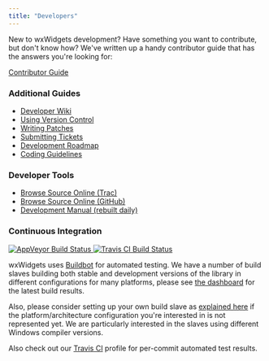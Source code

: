 ```yaml
---
title: "Developers"
---
```


<div class="row" style="margin-top: 1em; margin-bottom: 1em;">
  <div class="col-sm-8 col-sm-offset-2">
    <p>
      New to wxWidgets development? Have something you want to contribute, but
      don't know how? We've written up a handy contributor guide that has the
      answers you're looking for:
    </p>
    <a href="https://wiki.wxwidgets.org/Development:_How_To_Contribute" class="btn btn-lg btn-default btn-block">
      <i class="fa fa-code-fork fa-fw"></i> Contributor Guide
    </a>
  </div>
</div>

<div class="row">
  <div class="col-sm-6">
    <h3>Additional Guides</h3>
    <p>
      <ul>
        <li><a href="https://trac.wxwidgets.org/wiki">Developer Wiki</a></li>
        <li><a href="/develop/code-repository/">Using Version Control</a></li>
        <li><a href="https://trac.wxwidgets.org/wiki/HowToSubmitPatches">Writing Patches</a></li>
        <li><a href="https://trac.wxwidgets.org/wiki/HowToSubmitTicket">Submitting Tickets</a></li>
        <li><a href="https://trac.wxwidgets.org/wiki/Roadmap">Development Roadmap</a></li>
        <li><a href="/develop/coding-guidelines/">Coding Guidelines</a></li>
      </ul>
    </p>
    <h3>Developer Tools</h3>
    <p>
      <ul>
        <li><a href="https://trac.wxwidgets.org/browser/">Browse Source Online (Trac)</a></li>
        <li><a href="https://github.com/wxWidgets/">Browse Source Online (GitHub)</a></li>
        <li><a href="http://docs.wxwidgets.org/trunk/">Development Manual (rebuilt daily)</a></li>
      </ul>
    </p>
  </div>
  <div class="col-sm-6">
    <h3>Continuous Integration</h3>
    <p>
      <a href="https://ci.appveyor.com/project/wxWidgets/wxwidgets" target="_new">
        <img alt="AppVeyor Build Status" src="https://img.shields.io/appveyor/ci/wxWidgets/wxWidgets/master.svg?label=Windows" />
      </a>
      <a href="https://travis-ci.org/wxWidgets/wxWidgets" target="_new">
        <img alt="Travis CI Build Status" src="https://img.shields.io/travis/wxWidgets/wxWidgets/master.svg?label=Linux" />
      </a>
    </p>
    <p>
      wxWidgets uses <a href="http://buildbot.net/trac" target="_new">Buildbot</a>
      for automated testing. We have a number of build slaves building both
      stable and development versions of the library in different
      configurations for many platforms, please see
      <a href="http://buildbot.tt-solutions.com/wx/" target="_new">the dashboard</a>
      for the latest build results.
    </p>
    <p>
      Also, please consider setting up your own build slave as
      <a href="https://wiki.wxwidgets.org/Development:_Buildbot#Setting_up_a_Slave" target="_new">explained here</a>
      if the platform/architecture configuration you're interested in is not
      represented yet. We are particularly interested in the slaves using
      different Windows compiler versions.
    </p>
    <p>
      Also check out our <a href="https://travis-ci.org/wxWidgets/wxWidgets" target="_new">Travis CI</a>
      profile for per-commit automated test results.
    </p>
  </div>
</div>
